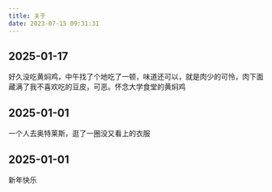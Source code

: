 ```yaml
---
title: 关于
date: 2023-07-15 09:31:31
---
```


## 2025-01-17
好久没吃黄焖鸡，中午找了个地吃了一顿，味道还可以，就是肉少的可怜，肉下面藏满了我不喜欢吃的豆皮，可恶。怀念大学食堂的黄焖鸡
## 2025-01-01
一个人去奥特莱斯，逛了一圈没又看上的衣服 
## 2025-01-01
新年快乐 